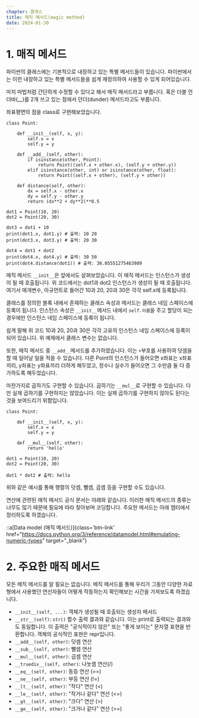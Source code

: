 ```yaml
---
chapter: 클래스
title: 매직 메서드(magic method)
date: 2024-01-30
---
```


# 1. 매직 메서드

파이썬의 클래스에는 기본적으로 내장하고 있는 특별 메서드들이 있습니다. 파이썬에서는 이런 내장하고 있는 특별 메서드들을 쉽게 재정의하여 사용할 수 있게 되어있습니다.

마치 마법처럼 간단하게 수정할 수 있다고 해서 매직 매서드라고 부릅니다. 혹은 더블 언더바(\_\_)를 2개 쓰고 있는 점에서 던더(dunder) 메서드라고도 부릅니다.

좌표평면의 점을 class로 구현해보았습니다.

```python-exec
class Point:

    def __init__(self, x, y):
        self.x = x
        self.y = y

    def __add__(self, other):
        if isinstance(other, Point):
            return Point((self.x + other.x), (self.y + other.y))
        elif isinstance(other, int) or isinstance(other, float):
            return Point((self.x + other), (self.y + other))

    def distance(self, other):
        dx = self.x - other.x
        dy = self.y - other.y
        return (dx**2 + dy**2)**0.5

dot1 = Point(10, 20)
dot2 = Point(20, 30)

dot3 = dot1 + 10
print(dot1.x, dot1.y) # 출력: 10 20
print(dot3.x, dot3.y) # 출력: 20 30

dot4 = dot1 + dot2
print(dot4.x, dot4.y) # 출력: 30 50
print(dot4.distance(dot1)) # 출력: 36.05551275463989
```

매직 메서드 `__init__`은 앞에서도 살펴보았습니다. 이 매직 메서드는 인스턴스가 생성이 될 때 호출됩니다. 위 코드에서는 dot1과 dot2 인스턴스가 생성이 될 때 호출됩니다. 여기서 매개변수, 아규먼트로 들어간 10과 20, 20과 30은 각각 self.x에 등록됩니다.

클래스를 정의한 블록 내에서 존재하는 클래스 속성과 메서드는 클래스 네임 스페이스에 등록이 됩니다. 인스턴스 속성은 `__init__`메서드 내에서 `self.이름`을 주고 할당이 되는 경우에만 인스턴스 네임 스페이스에 등록이 됩니다.

쉽게 말해 위 코드 10과 20, 20과 30은 각각 고유의 인스턴스 네임 스페이스에 등록이 되어 있습니다. 위 예제에서 클래스 변수는 없습니다.

또한, 매직 메서드 중 `__add__`메서드를 추가하였습니다. 이는 `+`부호를 사용하여 덧셈을 할 때 일어날 일을 적을 수 있습니다. 다른 Point의 인스턴스가 들어오면 x좌표는 x좌표끼리, y좌표는 y좌표끼리 더하게 해두었고, 정수나 실수가 들어오면 그 수만큼 둘 다 증가하도록 해두었습니다.

마찬가지로 곱하기도 구현할 수 있습니다. 곱하기는 `__mul__`로 구현할 수 있습니다. 다만 실제 곱하기를 구현하지는 않았습니다. 이는 실제 곱하기를 구현하지 않아도 된다는 것을 보여드리기 위함입니다.

```python-exec
class Point:

    def __init__(self, x, y):
        self.x = x
        self.y = y

    def __mul__(self, other):
        return 'hello'

dot1 = Point(10, 20)
dot2 = Point(20, 30)

dot1 * dot2 # 출력: hello
```


위와 같은 예시를 통해 행렬의 덧셈, 뺄셈, 곱셈 등을 구현할 수도 있습니다.

연산에 관련된 매직 메서드 공식 문서는 아래와 같습니다. 이러한 매직 메서드의 종류는 너무도 많기 때문에 필요에 따라 찾아보며 코딩합니다. 주요한 메서드는 아래 챕터에서 정리하도록 하겠습니다.

::a[Data model (매직 메서드)]{class='btn-link' href="https://docs.python.org/3/reference/datamodel.html#emulating-numeric-types" target="\_blank"}

# 2. 주요한 매직 메서드

모든 메직 메서드를 알 필요는 없습니다. 메직 메서드를 통해 우리가 그동안 다양한 자료형에서 사용했던 연산자들이 어떻게 작동하는지 확인해보는 시간을 가져보도록 하겠습니다.

- `__init__(self, ...)`: 객체가 생성될 때 호출되는 생성자 메서드
- `__str__(self)`: `str()` 함수 출력 결과와 같습니다. 이는 print로 출력되는 결과와도 동일합니다. 이 출력은 "공식적이지 않은" 또는 "좋게 보이는" 문자열 표현을 반환합니다. 객체의 공식적인 표현은 repr입니다.
- `__add__(self, other)`: 덧셈 연산
- `__sub__(self, other)`: 뺄셈 연산
- `__mul__(self, other)`: 곱셈 연산
- `__truediv__(self, other)`: 나눗셈 연산(/)
- `__eq__(self, other)`: 동등 연산 (==)
- `__ne__(self, other)`: 부등 연산 (!=)
- `__lt__(self, other)`: "작다" 연산 (<)
- `__le__(self, other)`: "작거나 같다" 연산 (<=)
- `__gt__(self, other)`: "크다" 연산 (>)
- `__ge__(self, other)`: "크거나 같다" 연산 (>=)